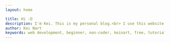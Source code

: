 ```yaml
---
layout: home

title: Hi :D
description: I'm Kei. This is my personal blog.<br> I use this website to share my humble coding knowledge.<br> My tutorials aim to help Beginners and Non-Coders who want to learn coding from scratch.
author: Kei Nart
keywords: web development, beginner, non-coder, keinart, free, tutorial, coding, programming, codenart, html, css, bootstrap, javascript, jquery, jekyll
---
```

